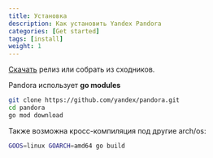 ```yaml
---
title: Установка
description: Как установить Yandex Pandora
categories: [Get started]
tags: [install]
weight: 1
---
```


[Скачать](https://github.com/yandex/pandora/releases) релиз или собрать из сходников.

Pandora использует **go modules**

```bash
git clone https://github.com/yandex/pandora.git
cd pandora
go mod download
```

Также возможна кросс-компиляция под другие arch/os:

```bash
GOOS=linux GOARCH=amd64 go build
```

